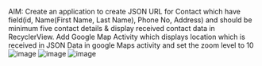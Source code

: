 AIM: Create an application to create JSON URL for Contact which have field(id, Name(First Name, Last Name), Phone No, Address) and should be minimum five contact details & display received contact data in RecyclerView. Add Google Map Activity which displays location which is received in JSON Data in google Maps activity and set the zoom level to 10
![image](https://github.com/MakavanaRajesh/MAD_P_10_21012011045/assets/139845106/13d13d86-b6f7-4c5d-90d8-55612d05e431)
![image](https://github.com/MakavanaRajesh/MAD_P_10_21012011045/assets/139845106/b9361f1d-e483-4381-ad09-d7f1fd4e6f9d)
![image](https://github.com/MakavanaRajesh/MAD_P_10_21012011045/assets/139845106/475c6b94-ce80-4fed-9e97-f40aa7786328)
